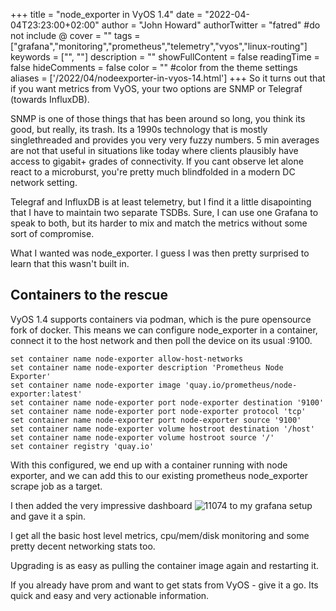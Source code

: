 +++
title = "node_exporter in VyOS 1.4"
date = "2022-04-04T23:23:00+02:00"
author = "John Howard"
authorTwitter = "fatred" #do not include @
cover = ""
tags = ["grafana","monitoring","prometheus","telemetry","vyos","linux-routing"]
keywords = ["", ""]
description = ""
showFullContent = false
readingTime = false
hideComments = false
color = "" #color from the theme settings
aliases = ['/2022/04/nodeexporter-in-vyos-14.html']
+++
So it turns out that if you want metrics from VyOS, your two options are SNMP or Telegraf (towards InfluxDB).

SNMP is one of those things that has been around so long, you think its good, but really, its trash. Its a 1990s technology that is mostly singlethreaded and provides you very very fuzzy numbers. 5 min averages are not that useful in situations like today where clients plausibly have access to gigabit+ grades of connectivity. If you cant observe let alone react to a microburst, you're pretty much blindfolded in a modern DC network setting.

Telegraf and InfluxDB is at least telemetry, but I find it a little disapointing that I have to maintain two separate TSDBs. Sure, I can use one Grafana to speak to both, but its harder to mix and match the metrics without some sort of compromise.

What I wanted was node_exporter. I guess I was then pretty surprised to learn that this wasn't built in.

## Containers to the rescue

VyOS 1.4 supports containers via podman, which is the pure opensource fork of docker. This means we can configure node_exporter in a container, connect it to the host network and then poll the device on its usual :9100.

```vyos
set container name node-exporter allow-host-networks
set container name node-exporter description 'Prometheus Node Exporter'
set container name node-exporter image 'quay.io/prometheus/node-exporter:latest'
set container name node-exporter port node-exporter destination '9100'
set container name node-exporter port node-exporter protocol 'tcp'
set container name node-exporter port node-exporter source '9100'
set container name node-exporter volume hostroot destination '/host'
set container name node-exporter volume hostroot source '/'
set container registry 'quay.io'
```

With this configured, we end up with a container running with node exporter, and we can add this to our existing prometheus node_exporter scrape job as a target.

I then added the very impressive dashboard ![11074](https://grafana.com/grafana/dashboards/11074) to my grafana setup and gave it a spin.

I get all the basic host level metrics, cpu/mem/disk monitoring and some pretty decent networking stats too.

Upgrading is as easy as pulling the container image again and restarting it.

If you already have prom and want to get stats from VyOS - give it a go. Its quick and easy and very actionable information.
